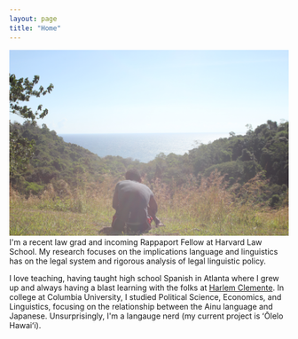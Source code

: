 ```yaml
---
layout: page
title: "Home"
---
```

![](assets/IMG_0454.JPG)
I'm a recent law grad and incoming Rappaport Fellow at Harvard Law School. My research focuses on the implications language and linguistics has on the legal system and rigorous analysis of legal linguistic policy. 

I love teaching, having taught high school Spanish in Atlanta where I grew up and always having a blast learning with the folks at [Harlem Clemente](https://harlemclemente.org/). In college at Columbia University, I studied Political Science, Economics, and Linguistics, focusing on the relationship between the Ainu language and Japanese. Unsurprisingly, I'm a langauge nerd (my current project is ʻŌlelo Hawaiʻi).
